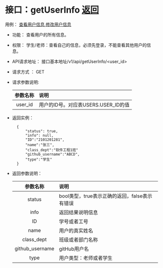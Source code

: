 <!-- markdownlint-disable MD033-->
<!-- 禁止MD033类型的警告 https://www.npmjs.com/package/markdownlint -->

# 接口：getUserInfo  [返回](../README.md)
用例： [查看用户信息](../cases/Modify.md),[修改用户信息](../cases/ModifyUserInfo.md)

- 功能：
    查看用户的所有信息。
    
- 权限：
    学生/老师：查看自己的信息，必须先登录，不能查看其他用户的信息。    
    
- API请求地址： 
    接口基本地址/v1/api/getUserInfo/<user_id>

- 请求方式 ：
    GET
      
- 请求参数说明:        

  |参数名称|说明|
  |:---------:|:--------------------------------------------------------|      
  |user_id|用户的ID号。对应表USERS.USER_ID的值|
  
- 返回实例：

        {         
            "status": true,
            "info": null,
            "ID":"2101201281",    
            "name":"张三",
            "class_dept":"软件工程1班"
            "github_username":"ABCD",
            "type":"学生"            
        }
 
- 返回参数说明：    
 
  |参数名称|说明|
  |:---------:|:--------------------------------------------------------|      
  |status|bool类型，true表示正确的返回，false表示有错误|
  |info|返回结果说明信息|
  |ID|学号或者工号|
  |name|用户的真实姓名|  
  |class_dept|班级或者部门名称|
  |github_username|gitHub用户名|
  |type|用户类型：老师或者学生|
